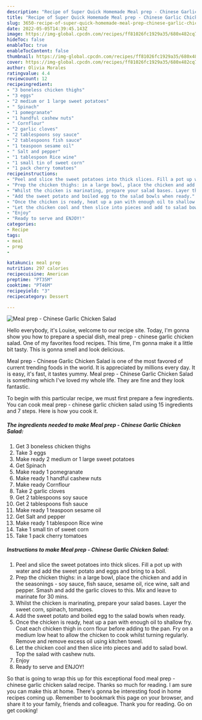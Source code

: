```yaml
---
description: "Recipe of Super Quick Homemade Meal prep - Chinese Garlic Chicken Salad"
title: "Recipe of Super Quick Homemade Meal prep - Chinese Garlic Chicken Salad"
slug: 3650-recipe-of-super-quick-homemade-meal-prep-chinese-garlic-chicken-salad
date: 2022-05-05T14:39:45.143Z
image: https://img-global.cpcdn.com/recipes/ff81026fc1929a35/680x482cq70/meal-prep-chinese-garlic-chicken-salad-recipe-main-photo.jpg
hideToc: false
enableToc: true
enableTocContent: false
thumbnail: https://img-global.cpcdn.com/recipes/ff81026fc1929a35/680x482cq70/meal-prep-chinese-garlic-chicken-salad-recipe-main-photo.jpg
cover: https://img-global.cpcdn.com/recipes/ff81026fc1929a35/680x482cq70/meal-prep-chinese-garlic-chicken-salad-recipe-main-photo.jpg
author: Olivia Morales
ratingvalue: 4.4
reviewcount: 12
recipeingredient:
- "3 boneless chicken thighs"
- "3 eggs"
- "2 medium or 1 large sweet potatoes"
- " Spinach"
- "1 pomegranate"
- "1 handful cashew nuts"
- " Cornflour"
- "2 garlic cloves"
- "2 tablespoons soy sauce"
- "2 tablespoons fish sauce"
- "1 teaspoon sesame oil"
- " Salt and pepper"
- "1 tablespoon Rice wine"
- "1 small tin of sweet corn"
- "1 pack cherry tomatoes"
recipeinstructions:
- "Peel and slice the sweet potatoes into thick slices. Fill a pot up with water and add the sweet potato and eggs and bring to a boil."
- "Prep the chicken thighs: in a large bowl, place the chicken and add in the seasonings - soy sauce, fish sauce, sesame oil, rice wine, salt and pepper. Smash and add the garlic cloves to this. Mix and leave to marinate for 30 mins."
- "Whilst the chicken is marinating, prepare your salad bases. Layer the sweet corn, spinach, tomatoes."
- "Add the sweet potato and boiled egg to the salad bowls when ready."
- "Once the chicken is ready, heat up a pan with enough oil to shallow fry. Coat each chicken thigh in corn flour before adding to the pan. Fry on a medium low heat to allow the chicken to cook whilst turning regularly. Remove and remove excess oil using kitchen towel."
- "Let the chicken cool and then slice into pieces and add to salad bowl. Top the salad with cashew nuts."
- "Enjoy"
- "Ready to serve and ENJOY!"
categories:
- Recipe
tags:
- meal
- prep
- 

katakunci: meal prep  
nutrition: 297 calories
recipecuisine: American
preptime: "PT35M"
cooktime: "PT46M"
recipeyield: "3"
recipecategory: Dessert

---
```



![Meal prep - Chinese Garlic Chicken Salad](https://img-global.cpcdn.com/recipes/ff81026fc1929a35/680x482cq70/meal-prep-chinese-garlic-chicken-salad-recipe-main-photo.jpg)

Hello everybody, it's Louise, welcome to our recipe site. Today, I'm gonna show you how to prepare a special dish, meal prep - chinese garlic chicken salad. One of my favorites food recipes. This time, I'm gonna make it a little bit tasty. This is gonna smell and look delicious.

Meal prep - Chinese Garlic Chicken Salad is one of the most favored of current trending foods in the world. It is appreciated by millions every day. It is easy, it's fast, it tastes yummy. Meal prep - Chinese Garlic Chicken Salad is something which I've loved my whole life. They are fine and they look fantastic.




To begin with this particular recipe, we must first prepare a few ingredients. You can cook meal prep - chinese garlic chicken salad using 15 ingredients and 7 steps. Here is how you cook it.

<!--inarticleads1-->

##### The ingredients needed to make Meal prep - Chinese Garlic Chicken Salad:

1. Get 3 boneless chicken thighs
1. Take 3 eggs
1. Make ready 2 medium or 1 large sweet potatoes
1. Get  Spinach
1. Make ready 1 pomegranate
1. Make ready 1 handful cashew nuts
1. Make ready  Cornflour
1. Take 2 garlic cloves
1. Get 2 tablespoons soy sauce
1. Get 2 tablespoons fish sauce
1. Make ready 1 teaspoon sesame oil
1. Get  Salt and pepper
1. Make ready 1 tablespoon Rice wine
1. Take 1 small tin of sweet corn
1. Take 1 pack cherry tomatoes




<!--inarticleads2-->

##### Instructions to make Meal prep - Chinese Garlic Chicken Salad:

1. Peel and slice the sweet potatoes into thick slices. Fill a pot up with water and add the sweet potato and eggs and bring to a boil.
1. Prep the chicken thighs: in a large bowl, place the chicken and add in the seasonings - soy sauce, fish sauce, sesame oil, rice wine, salt and pepper. Smash and add the garlic cloves to this. Mix and leave to marinate for 30 mins.
1. Whilst the chicken is marinating, prepare your salad bases. Layer the sweet corn, spinach, tomatoes.
1. Add the sweet potato and boiled egg to the salad bowls when ready.
1. Once the chicken is ready, heat up a pan with enough oil to shallow fry. Coat each chicken thigh in corn flour before adding to the pan. Fry on a medium low heat to allow the chicken to cook whilst turning regularly. Remove and remove excess oil using kitchen towel.
1. Let the chicken cool and then slice into pieces and add to salad bowl. Top the salad with cashew nuts.
1. Enjoy
1. Ready to serve and ENJOY!



So that is going to wrap this up for this exceptional food meal prep - chinese garlic chicken salad recipe. Thanks so much for reading. I am sure you can make this at home. There's gonna be interesting food in home recipes coming up. Remember to bookmark this page on your browser, and share it to your family, friends and colleague. Thank you for reading. Go on get cooking!
